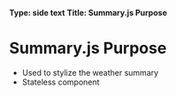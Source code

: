 **Type: side text**
**Title: Summary.js Purpose**

# Summary.js Purpose

* Used to stylize the weather summary
* Stateless component
